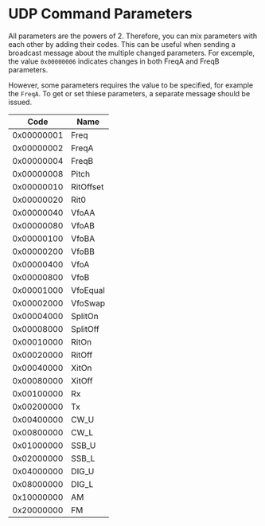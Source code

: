 # UDP Command Parameters

All parameters are the powers of 2.
Therefore, you can mix parameters with each other by adding their codes.
This can be useful when sending a broadcast message about the multiple
changed parameters. For excemple, the value `0x00000006` indicates changes 
in both FreqA and FreqB parameters.

However, some parameters requires the value to be specified, for example the `FreqA`.
To get or set thiese parameters, a separate message should be issued.

| Code		  | Name	    |
| ----------- | ----------- |
| 0x00000001  | Freq		|
| 0x00000002  | FreqA		|
| 0x00000004  | FreqB		|
| 0x00000008  | Pitch		|
| 0x00000010  | RitOffset	|
| 0x00000020  | Rit0		|
| 0x00000040  | VfoAA		|
| 0x00000080  | VfoAB		|
| 0x00000100  | VfoBA		|
| 0x00000200  | VfoBB		|
| 0x00000400  | VfoA		|
| 0x00000800  | VfoB		|
| 0x00001000  | VfoEqual	|
| 0x00002000  | VfoSwap		|
| 0x00004000  | SplitOn		|
| 0x00008000  | SplitOff	|
| 0x00010000  | RitOn		|
| 0x00020000  | RitOff		|
| 0x00040000  | XitOn		|
| 0x00080000  | XitOff		|
| 0x00100000  | Rx			|
| 0x00200000  | Tx			|
| 0x00400000  | CW_U		|
| 0x00800000  | CW_L		|
| 0x01000000  | SSB_U		|
| 0x02000000  | SSB_L		|
| 0x04000000  | DIG_U		|
| 0x08000000  | DIG_L		|
| 0x10000000  | AM			|
| 0x20000000  | FM			|
